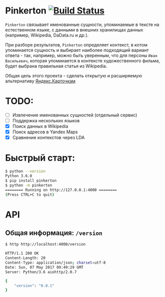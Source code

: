# Pinkerton [![Build Status](https://travis-ci.org/bureaucratic-labs/pinkerton.svg?branch=master)](https://travis-ci.org/bureaucratic-labs/pinkerton)

`Pinkerton` связывает именованные сущности, упоминаемые в тексте на естественном языке, с данными в внешних хранилищах данных (например, Wikipedia, DaData.ru и др.).

При разборе результатов, `Pinkerton` определяет контекст, в котом упоминается сущность и выбирает наиболее подходящий вариант ответа - так, например, можно быть уверенным, что для персоны `Иван Васильевич`, которая упоминается в контексте художественного фильма, будет выбрана правильная статья из Wikipedia. 

Общая цель этого проекта - сделать открытую и расширяемую альтернативу [Яндекс.Карточкам](https://yandex.ru/promo/yobject/)

# TODO:

- [ ] Извлечение именованных сущностей (отдельный сервис)
- [ ] Поддержка нескольких языков
- [x] Поиск данных в Wikipedia
- [x] Поиск адресов в Yandex Maps
- [x] Сравнение контекстов через LDA

# Быстрый старт:

```bash
$ python --version
Python 3.6.0
$ pip install pinkerton
$ python -m pinkerton
======== Running on http://127.0.0.1:4000 ========
(Press CTRL+C to quit)
```

# API

## Общая информация: `/version`

```bash
$ http http://localhost:4000/version

HTTP/1.1 200 OK
Content-Length: 20
Content-Type: application/json; charset=utf-8
Date: Sun, 07 May 2017 09:49:29 GMT
Server: Python/3.6 aiohttp/2.0.7

{
    "version": "0.0.1"
}
```
